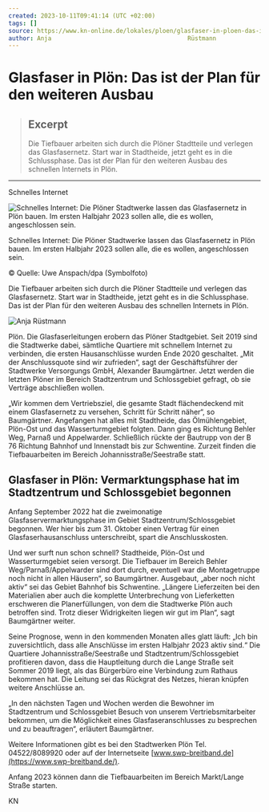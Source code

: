 ```yaml
---
created: 2023-10-11T09:41:14 (UTC +02:00)
tags: []
source: https://www.kn-online.de/lokales/ploen/glasfaser-in-ploen-das-ist-der-plan-fuer-den-weiteren-ausbau-QIHAWF64W5I6Y5NMV4ATLFDIEY.html
author: Anja                                      Rüstmann
---
```


# Glasfaser in Plön: Das ist der Plan für den weiteren Ausbau

> ## Excerpt
> Die Tiefbauer arbeiten sich durch die Plöner Stadtteile und verlegen das Glasfasernetz. Start war in Stadtheide, jetzt geht es in die Schlussphase. Das ist der Plan für den weiteren Ausbau des schnellen Internets in Plön.

---
Schnelles Internet

![Schnelles Internet: Die Plöner Stadtwerke lassen das Glasfasernetz in Plön bauen. Im ersten Halbjahr 2023 sollen alle, die es wollen, angeschlossen sein.](https://www.kn-online.de/resizer/s5mRKkJuKXSRnbKYnx6T2jw1Jjo=/428x241/filters:quality(70):format(webp)/cloudfront-eu-central-1.images.arcpublishing.com/madsack/QFJ5RBMQTXOG776NB67ECFELQM.jpg)



Schnelles Internet: Die Plöner Stadtwerke lassen das Glasfasernetz in Plön bauen. Im ersten Halbjahr 2023 sollen alle, die es wollen, angeschlossen sein.

© Quelle: Uwe Anspach/dpa (Symbolfoto)

Die Tiefbauer arbeiten sich durch die Plöner Stadtteile und verlegen das Glasfasernetz. Start war in Stadtheide, jetzt geht es in die Schlussphase. Das ist der Plan für den weiteren Ausbau des schnellen Internets in Plön.

![Anja                                      Rüstmann ](https://www.kn-online.de/resizer/8CxgapKfyM9wE5DefWtx8ysL9YI=/56x56/filters:quality(70):format(webp)/s3.amazonaws.com/arc-authors/madsack/6cdf6f7d-c43e-4efe-8f04-579f555f272c.png)



Plön. Die Glasfaserleitungen erobern das Plöner Stadtgebiet. Seit 2019 sind die Stadtwerke dabei, sämtliche Quartiere mit schnellem Internet zu verbinden, die ersten Hausanschlüsse wurden Ende 2020 geschaltet. „Mit der Anschlussquote sind wir zufrieden“, sagt der Geschäftsführer der Stadtwerke Versorgungs GmbH, Alexander Baumgärtner. Jetzt werden die letzten Plöner im Bereich Stadtzentrum und Schlossgebiet gefragt, ob sie Verträge abschließen wollen.

„Wir kommen dem Vertriebsziel, die gesamte Stadt flächendeckend mit einem Glasfasernetz zu versehen, Schritt für Schritt näher“, so Baumgärtner. Angefangen hat alles mit Stadtheide, das Ölmühlengebiet, Plön-Ost und das Wasserturmgebiet folgten. Dann ging es Richtung Behler Weg, Parnaß und Appelwarder. Schließlich rückte der Bautrupp von der B 76 Richtung Bahnhof und Innenstadt bis zur Schwentine. Zurzeit finden die Tiefbauarbeiten im Bereich Johannisstraße/Seestraße statt.

## Glasfaser in Plön: Vermarktungsphase hat im Stadtzentrum und Schlossgebiet begonnen

Anfang September 2022 hat die zweimonatige Glasfaservermarktungsphase im Gebiet Stadtzentrum/Schlossgebiet begonnen. Wer hier bis zum 31. Oktober einen Vertrag für einen Glasfaserhausanschluss unterschreibt, spart die Anschlusskosten.

Und wer surft nun schon schnell? Stadtheide, Plön-Ost und Wasserturmgebiet seien versorgt. Die Tiefbauer im Bereich Behler Weg/Parnaß/Appelwarder sind dort durch, eventuell war die Montagetruppe noch nicht in allen Häusern“, so Baumgärtner. Ausgebaut, „aber noch nicht aktiv“ sei das Gebiet Bahnhof bis Schwentine. „Längere Lieferzeiten bei den Materialien aber auch die komplette Unterbrechung von Lieferketten erschweren die Planerfüllungen, von dem die Stadtwerke Plön auch betroffen sind. Trotz dieser Widrigkeiten liegen wir gut im Plan“, sagt Baumgärtner weiter.



Seine Prognose, wenn in den kommenden Monaten alles glatt läuft: „Ich bin zuversichtlich, dass alle Anschlüsse im ersten Halbjahr 2023 aktiv sind.“ Die Quartiere Johannisstraße/Seestraße und Stadtzentrum/Schlossgebiet profitieren davon, dass die Hauptleitung durch die Lange Straße seit Sommer 2019 liegt, als das Bürgerbüro eine Verbindung zum Rathaus bekommen hat. Die Leitung sei das Rückgrat des Netzes, hieran knüpfen weitere Anschlüsse an.

„In den nächsten Tagen und Wochen werden die Bewohner im Stadtzentrum und Schlossgebiet Besuch von unserem Vertriebsmitarbeiter bekommen, um die Möglichkeit eines Glasfaseranschlusses zu besprechen und zu beauftragen“, erläutert Baumgärtner.

Weitere Informationen gibt es bei den Stadtwerken Plön Tel. 04522/8089920 oder auf der Internetseite [www.swp-breitband.de](https://www.swp-breitband.de/).

Anfang 2023 können dann die Tiefbauarbeiten im Bereich Markt/Lange Straße starten.

KN
